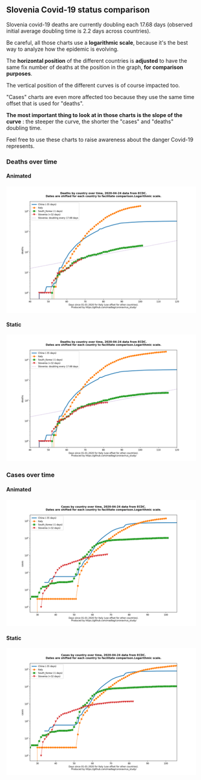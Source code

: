 ## Slovenia Covid-19 status comparison 

Slovenia covid-19 deaths are currently doubling each 17.68 days (observed initial average doubling time is 2.2 days across countries).



Be careful, all those charts use a **logarithmic scale**, because it's the best way to analyze how the epidemic is evolving.
 
The **horizontal position** of the different countries is **adjusted** to have the same fix number of deaths at the position in the graph, **for comparison purposes**.

The vertical position of the different curves is of course impacted too.

"Cases" charts are even more affected too because they use the same time offset that is used for "deaths".

**The most important thing to look at in those charts is the slope of the curve** : the steeper the curve, the shorter the "cases" and "deaths" doubling time.

Feel free to use these charts to raise awareness about the danger Covid-19 represents. 


 
### Deaths over time
 
#### Animated
![Slovenia covid-19 deaths animated chart](https://raw.githubusercontent.com/madlag/coronavirus_study/master/notebooks/graphs/2020-04-24/countries/Slovenia/2020-04-24_Slovenia_deaths.gif "Slovenia covid-19 deaths animated chart")   
 
#### Static
![Slovenia covid-19 deaths static chart](https://raw.githubusercontent.com/madlag/coronavirus_study/master/notebooks/graphs/2020-04-24/countries/Slovenia/2020-04-24_Slovenia_deaths.png "Slovenia covid-19 deaths static chart")   

 
### Cases over time
 
#### Animated
![Slovenia covid-19 cases animated chart](https://raw.githubusercontent.com/madlag/coronavirus_study/master/notebooks/graphs/2020-04-24/countries/Slovenia/2020-04-24_Slovenia_cases.gif "Slovenia covid-19 cases animated chart")   
 
#### Static
![Slovenia covid-19 cases static chart](https://raw.githubusercontent.com/madlag/coronavirus_study/master/notebooks/graphs/2020-04-24/countries/Slovenia/2020-04-24_Slovenia_cases.png "Slovenia covid-19 cases static chart")   

